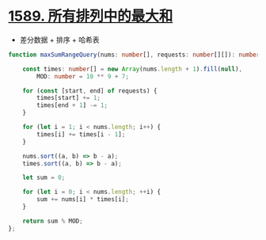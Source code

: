 
# [1589. 所有排列中的最大和](https://leetcode-cn.com/problems/maximum-sum-obtained-of-any-permutation/)

- 差分数据 + 排序 + 哈希表

```typescript
function maxSumRangeQuery(nums: number[], requests: number[][]): number {

    const times: number[] = new Array(nums.length + 1).fill(null),
        MOD: number = 10 ** 9 + 7;

    for (const [start, end] of requests) {
        times[start] += 1;
        times[end + 1] -= 1;
    }

    for (let i = 1; i < nums.length; i++) {
        times[i] += times[i - 1];
    }

    nums.sort((a, b) => b - a);
    times.sort((a, b) => b - a);

    let sum = 0;

    for (let i = 0; i < nums.length; ++i) {
        sum += nums[i] * times[i];
    }

    return sum % MOD;
};
```
